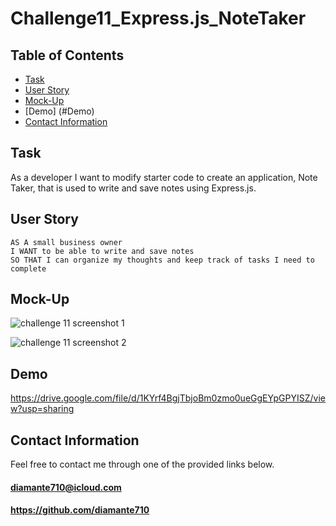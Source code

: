 # Challenge11_Express.js_NoteTaker

## Table of Contents

* [Task](#Task)
* [User Story](#User-Story)
* [Mock-Up](#Mock-Up)
* [Demo] (#Demo)
* [Contact Information](#Contact-Information)

## <a name="Task"></a>Task

As a developer I want to modify starter code to create an application, Note Taker, that is used to write and save notes using Express.js.

## <a name="User Story"></a>User Story

```
AS A small business owner
I WANT to be able to write and save notes
SO THAT I can organize my thoughts and keep track of tasks I need to complete
```

## <a name="Mock-Up"></a>Mock-Up

![challenge 11 screenshot 1](https://user-images.githubusercontent.com/120080703/225439286-a742f4f6-ef9e-4b3a-9fe4-2c7b8040d163.png)

![challenge 11 screenshot 2](https://user-images.githubusercontent.com/120080703/225439360-cea52241-d4fa-43ae-9f2e-c6815c39df07.png)

## <a name="Demo"></a>Demo

https://drive.google.com/file/d/1KYrf4BgjTbjoBm0zmo0ueGgEYpGPYISZ/view?usp=sharing

## <a name="Contact Information"></a>Contact Information

Feel free to contact me through one of the provided links below.
#### diamante710@icloud.com
#### https://github.com/diamante710

